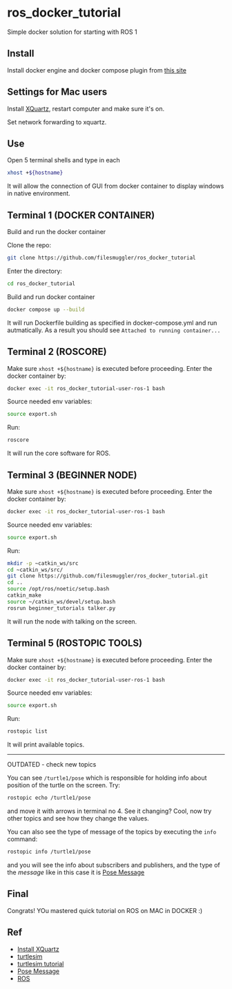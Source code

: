 # ros_docker_tutorial
Simple docker solution for starting with ROS 1 


## Install
Install docker engine and docker compose plugin from [this site](https://docs.docker.com/engine/install/)

## Settings for Mac users

Install [XQuartz](https://www.xquartz.org/), restart computer and make sure it's on.

Set network forwarding to xquartz.

## Use

Open 5 terminal shells and type in each 
```zsh
xhost +${hostname}
```
It will allow the connection of GUI from docker container to display windows in native environment.

## Terminal 1 (DOCKER CONTAINER)
Build and run the docker container

Clone the repo:
```zsh
git clone https://github.com/filesmuggler/ros_docker_tutorial
```
Enter the directory:
```zsh
cd ros_docker_tutorial
```
Build and run docker container
```zsh
docker compose up --build
```
It will run Dockerfile building as specified in docker-compose.yml and run autmatically.
As a result you should see `Attached to running container...`


## Terminal 2 (ROSCORE)
Make sure `xhost +${hostname}` is executed before proceeding.
Enter the docker container by:
```zsh
docker exec -it ros_docker_tutorial-user-ros-1 bash
```
Source needed env variables:
```bash
source export.sh
```

Run:
```bash
roscore
```
It will run the core software for ROS.


## Terminal 3 (BEGINNER NODE)
Make sure `xhost +${hostname}` is executed before proceeding.
Enter the docker container by:
```zsh
docker exec -it ros_docker_tutorial-user-ros-1 bash
```
Source needed env variables:
```bash
source export.sh
```
Run:
```bash
mkdir -p ~catkin_ws/src
cd ~catkin_ws/src/
git clone https://github.com/filesmuggler/ros_docker_tutorial.git
cd ..
source /opt/ros/noetic/setup.bash
catkin_make
source ~/catkin_ws/devel/setup.bash
rosrun beginner_tutorials talker.py
```
It will run the node with talking on the screen.



## Terminal 5 (ROSTOPIC TOOLS)
Make sure `xhost +${hostname}` is executed before proceeding.
Enter the docker container by:
```zsh
docker exec -it ros_docker_tutorial-user-ros-1 bash
```
Source needed env variables:
```bash
source export.sh
```
Run:
```bash
rostopic list
```
It will print available topics. 



---
OUTDATED - check new topics


You can see `/turtle1/pose` which is responsible for holding info about position of the turtle on the screen.
Try:
```bash
rostopic echo /turtle1/pose
```
and move it with arrows in terminal no 4. See it changing? Cool, now try other topics and see how they change the values.

You can also see the type of message of the topics by executing the `info` command:
```bash
rostopic info /turtle1/pose
```
and you will see the info about subscribers and publishers, and the type of the _message_ like in this case it is [Pose Message](http://docs.ros.org/en/noetic/api/geometry_msgs/html/msg/Pose.html)


## Final
Congrats! YOu mastered quick tutorial on ROS on MAC in DOCKER :) 

## Ref

- [Install XQuartz](https://www.xquartz.org/)
- [turtlesim](http://wiki.ros.org/turtlesim)
- [turtlesim tutorial](https://automaticaddison.com/launch-turtlesim-robot-simulation-in-ros/)
- [Pose Message](http://docs.ros.org/en/noetic/api/geometry_msgs/html/msg/Pose.html)
- [ROS](http://wiki.ros.org/noetic)
